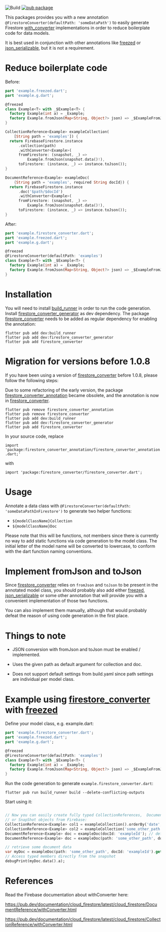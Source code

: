 ![Build](https://github.com/Aurangseb/firestore_converter/workflows/Build/badge.svg)
[![pub package](https://img.shields.io/pub/v/firestore_converter.svg)](https://pub.dartlang.org/packages/firestore_converter)

This packages provides you with a new annotation `@FirestoreConverter(defaultPath: 'someDataPath')` to easily generate Firestore [with_converter] implementations
in order to reduce boilerplate code for data models.

It is best used in conjunction with other annotations like [freezed] or [json_serializable],
but it is not a requirement.

# Reduce boilerplate code

Before:

```dart
part 'example.freezed.dart';
part 'example.g.dart';

@freezed
class Example<T> with _$Example<T> {
  factory Example(int a) = _Example;
  factory Example.fromJson(Map<String, Object?> json) => _$ExampleFromJson(json);
}

CollectionReference<Example> exampleCollection(
    [String path = 'examples']) {
  return FirebaseFirestore.instance
      .collection(path)
      .withConverter<Example>(
      fromFirestore: (snapshot, _) =>
          Example.fromJson(snapshot.data()!),
      toFirestore: (instance, _) => instance.toJson());
}

DocumentReference<Example> exampleDoc(
    {String path = 'examples', required String docId}) {
  return FirebaseFirestore.instance
      .doc('$path/$docId')
      .withConverter<Example>(
      fromFirestore: (snapshot, _) =>
          Example.fromJson(snapshot.data()!),
      toFirestore: (instance, _) => instance.toJson());
}
```

After:
```dart
part 'example.firestore_converter.dart';
part 'example.freezed.dart';
part 'example.g.dart';

@freezed
@FirestoreConverter(defaultPath: 'examples')
class Example<T> with _$Example<T> {
  factory Example(int a) = _Example;
  factory Example.fromJson(Map<String, Object?> json) => _$ExampleFromJson(json);
}
```

# Installation

You will need to install [build_runner] in order to run the code generation. Install
[firestore_converter_generator] as dev dependency. The package [firestore_converter]
needs to be added as regular dependency for enabling the annotation:

```console
flutter pub add dev:build_runner
flutter pub add dev:firestore_converter_generator
flutter pub add firestore_converter
```

# Migration for versions before 1.0.8

If you have been using a version of [firestore_converter] before 1.0.8,
please follow the following steps:

Due to some refactoring of the early version, the package [firestore_converter_annotation]
became obsolete, and the annotation is now in [firestore_converter].

```console
flutter pub remove firestore_converter_annotation
flutter pub remove firestore_converter
flutter pub add dev:build_runner
flutter pub add dev:firestore_converter_generator
flutter pub add firestore_converter
```

In your source code, replace

`import 'package:firestore_converter_annotation/firestore_converter_annotation.dart;'`

with

`import 'package:firestore_converter/firestore_converter.dart';`

# Usage

Annotate a data class with `@FirestoreConverter(defaultPath: 'someDataPathInFirestore')` to generate two
helper functions:

* `${modelClassName}Collection`
* `${modelClassName}Doc`

Please note that this will be functions, not members since there is currently no way to add
static functions via code generation to the model class. The initial letter of the model
name will be converted to lowercase, to conform with the dart function naming conventions.

# Implement fromJson and toJson

Since [firestore_converter] relies on `fromJson` and `toJson` to be present in the annotated model class,
you should probably also add either [freezed], [json_serializable] or some other annotation that will
provide you with a convenient implementation of those two functions.

You can also implement them manually, although that would probably defeat the reason of using code
generation in the first place.

# Things to note

* JSON conversion with fromJson and toJson must be enabled / implemented.

* Uses the given path as default argument for collection and doc.

* Does not support default settings from build.yaml since path settings are individual per model class.

# Example using [firestore_converter] with [freezed]

Define your model class, e.g. example.dart:

```dart
part 'example.firestore_converter.dart';
part 'example.freezed.dart';
part 'example.g.dart';

@freezed
@FirestoreConverter(defaultPath: 'examples')
class Example<T> with _$Example<T> {
  factory Example(int a) = _Example;
  factory Example.fromJson(Map<String, Object?> json) => _$ExampleFromJson(json);
}
```

Run the code generation to generate `example.firestore_converter.dart`:
```console
flutter pub run build_runner build --delete-conflicting-outputs 
```


Start using it:
```dart

// Now you can easily create fully typed CollectionReferences,  DocumentReferences,
// or SnapShot objects from Firebase:
CollectionReference<Example> col1 = exampleCollection().orderBy('date', descending: true); // defaults to annotated path 'examples'
CollectionReference<Example> col2 = exampleCollection('some_other_path').orderBy('a', descending: true);
DocumentReference<Example> doc = exampleDoc(docId: 'exampleId'); // defaults to annotated path 'examples'
DocumentReference<Example> doc = exampleDoc(path: 'some_other_path', docId: 'exampleId');

// retrieve some document data
var myDoc = exampleDoc(path: 'some_other_path', docId: 'exampleId').get();
// Access typed members directly from the snapshot
debugPrint(myDoc.data().a);
```

# References

Read the Firebase documentation about withConverter here:

https://pub.dev/documentation/cloud_firestore/latest/cloud_firestore/DocumentReference/withConverter.html

https://pub.dev/documentation/cloud_firestore/latest/cloud_firestore/CollectionReference/withConverter.html


[freezed]: https://pub.dev/packages/freezed
[json_serializable]: https://pub.dev/packages/json_serializable
[with_converter]: https://pub.dev/documentation/cloud_firestore/latest/cloud_firestore/CollectionReference/withConverter.html
[build_runner]: https://pub.dev/packages/build_runner
[firestore_converter]: https://pub.dev/packages/firestore_converter
[firestore_converter_generator]: https://pub.dev/packages/firestore_converter_generator
[firestore_converter_annotation]: https://pub.dev/packages/firestore_converter_annotation
